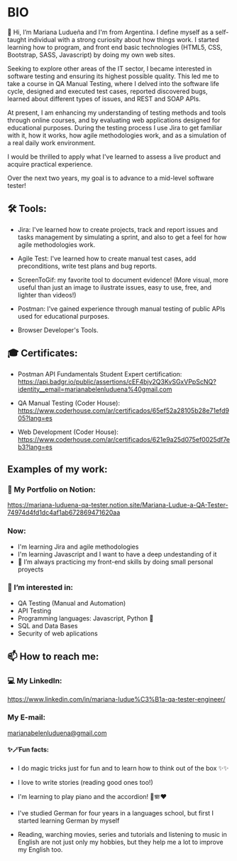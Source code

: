 # BIO

👋 Hi, I’m Mariana Ludueña and I'm from Argentina. I define myself as a self-taught individual with a strong curiosity about how things work. I started learning how to program, and front end basic technologies (HTML5, CSS, Bootstrap, SASS, Javascript) by doing my own web sites.

Seeking to explore other areas of the IT sector, I became interested in software testing and ensuring its highest possible quality. This led me to take a course in QA Manual Testing, where I delved into the software life cycle, designed and executed test cases, reported discovered bugs, learned about different types of issues, and REST and SOAP APIs.

At present, I am enhancing my understanding of testing methods and tools through online courses, and by evaluating web applications designed for educational purposes. During the testing process I use Jira to get familiar with it, how it works, how agile methodologies work, and as a simulation of a real daily work environment.

 I would be thrilled to apply what I've learned to assess a live product and acquire practical experience. 
 
 Over the next two years, my goal is to advance to a mid-level software tester!
 

 ## 🛠️ Tools:

  - Jira: I've learned how to create projects, track and report issues and tasks management by simulating a sprint, and also to get a feel for how agile methodologies work.
    
  - Agile Test: I've learned how to create manual test cases, add preconditions, write test plans and bug reports.
    
  - ScreenToGif: my favorite tool to document evidence! (More visual, more useful than just an image to ilustrate issues, easy to use, free, and lighter than videos!)
    
  - Postman: I've gained experience through manual testing of public APIs used for educational purposes.
    
  - Browser Developer's Tools.
    

## 🎓 Certificates:

- Postman API Fundamentals Student Expert certification: https://api.badgr.io/public/assertions/cEF4bjv2Q3KvSGxVPpScNQ?identity__email=marianabelenluduena%40gmail.com
  
- QA Manual Testing (Coder House): https://www.coderhouse.com/ar/certificados/65ef52a28105b28e71efd905?lang=es
  
- Web Development (Coder House): https://www.coderhouse.com/ar/certificados/621e9a25d075ef0025df7eb3?lang=es

## Examples of my work:



### 💼 My Portfolio on Notion:

https://mariana-luduena-qa-tester.notion.site/Mariana-Ludue-a-QA-Tester-74974d4fd1dc4af1ab672869471620aa



### Now:

- I'm learning Jira and agile methodologies
- I'm learning Javascript and I want to have a deep undestanding of it
- 🌱 I’m always practicing my front-end skills by doing small personal proyects
  

### 👀 I’m interested in:

 - QA Testing (Manual and Automation)
 - API Testing
 - Programming languages: Javascript, Python 🐍
 -  SQL and Data Bases
 -  Security of web aplications


## 📫 How to reach me:

### 💻 My LinkedIn: 

https://www.linkedin.com/in/mariana-ludue%C3%B1a-qa-tester-engineer/

### My E-mail:

marianabelenluduena@gmail.com


#### ✨🪄Fun facts: 

- I do magic tricks just for fun and to learn how to think out of the box ✨✨
  
- I love to write stories (reading good ones too!)
  
- I'm learning to play piano and the accordion! 🎹🪗❤️
  
- I've studied German for four years in a languages school, but first I started learning German by myself
  
- Reading, warching movies, series and tutorials and listening to music in English are not just only my hobbies, but they help me a lot to improve my English too. 

<!---
marianaluduena/marianaluduena is a ✨ special ✨ repository because its `README.md` (this file) appears on your GitHub profile.
You can click the Preview link to take a look at your changes.
--->
